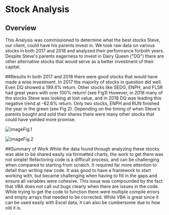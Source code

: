 # Stock Analysis

## Overview

This Analysis was commissioned to determine what the best stocks Steve, our client, could have his parents invest in. We took raw data on various stocks in both 2017 and 2018 and analyzed their perfomrance forboth years. Despite Steve's parents eagerness to invest in Dairy Queen ("DQ") there are other alternative stocks that would serve as a better investment of their capital.

##Results
In both 2017 and 2018 there were good stocks that would have made a wise investment. In 2017 the majority of stocks in question did well. Even DQ showed a 199.4% return. Other stocks like SEDG, ENPH, and FLSR had great years with over 100% return! (see Fig1) However, in 2018 many of the stocks Steve was looking at lost value, and in 2018 DQ was leading this negative trend at -62.6% return. Only two stocks, ENPH and RUN finished the year in the green (see Fig 2). Depending on the timing of when Steve's parents bought and sold their shares there were many other stocks that could have yielded more promise.

![image](https://user-images.githubusercontent.com/91395269/144770704-906ba214-e658-4850-8f04-0a7ab9187b2c.png)Fig.1

![image](https://user-images.githubusercontent.com/91395269/144770922-3b78c771-f80e-4b3f-88d0-74beab23321d.png)Fig.2

##Summary of Work
While the data found through analyzing these stocks was able to be shared easily via formatted charts, the work to get there was not simple! Refactoring code is a difficult process, and can be challenging when compared to starting from scratch. It required far more attention to detail than writing new code. It was good to have a framework to start working with, but became challenging when having to fill in the gaps and ensure all variables were cohesive. This issue was compounded by the fact that VBA does not call out bugs clearly when there are issues in the code. While trying to get the code to function there were multiple compile errors and empty arrays that needed to be corrected. While VBA is great since it can be used easily with Excel data, it can also be cumbersome due to how old it is.





